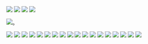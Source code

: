 





<img src="../img/demo_lamp_rs485.png">



<img src="../img/usb_rs485.png"/>







<img src="../img/demo_home.png">




<img src="../img/demo_add_prj.png">




<img src="../img/demo_prj_list1.png">。







<img src="../img/demo_add_ch.png">




<img src="../img/demo_ch_added.png">




<img src="../img/demo_dev_add.png">



<img src="../img/demo_prj_cxt_all.png">







<img src="../img/demo_hmi_add.png">




<img src="../img/demo_edit_hmi.png">




<img src="../img/demo_ui_bk_add1.png">




<img src="../img/demo_ui_txt_add.png">




<img src="../img/demo_drv_run_o.png">







<img src="../img/demo_ui_sub_hmi.png">




<img src="../img/demo_prop_bind1.png">




<img src="../img/demo_prop_bind2.png">




<img src="../img/demo_prop_bind3.png">







<img src="../img/demo_cp_com.png">




<img src="../img/demo_cpt_com.png">




<img src="../img/demo_conn_join.png">




<img src="../img/demo_prj_start.png">



<img src="../img/demo_mainui.png">




[qn_start]: ../quick_start.md
[qn_devdef]: ../quick/quick_know_devdef.md
